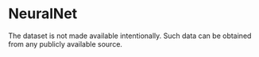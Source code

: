 # NeuralNet
The dataset is not made available intentionally. Such data can be obtained from any publicly available source.
